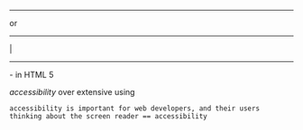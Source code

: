 <hr /> or <hr/> | <hr> - in HTML 5

*accessibility* over extensive using <br /> 
```
accessibility is important for web developers, and their users
thinking about the screen reader == accessibility
```